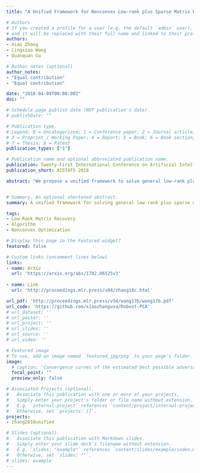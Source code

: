 ```yaml
---
title: "A Unified Framework for Nonconvex Low-rank plus Sparse Matrix Recovery"

# Authors
# If you created a profile for a user (e.g. the default `admin` user), write the username (folder name) here 
# and it will be replaced with their full name and linked to their profile.
authors:
- Xiao Zhang
- Lingxiao Wang
- Quanquan Gu

# Author notes (optional)
author_notes:
- "Equal contribution"
- "Equal contribution"

date: "2018-04-09T00:00:00Z"
doi: ""

# Schedule page publish date (NOT publication's date).
# publishDate: ""

# Publication type.
# Legend: 0 = Uncategorized; 1 = Conference paper; 2 = Journal article;
# 3 = Preprint / Working Paper; 4 = Report; 5 = Book; 6 = Book section;
# 7 = Thesis; 8 = Patent
publication_types: ["1"]

# Publication name and optional abbreviated publication name.
publication: Twenty-First International Conference on Artificial Intelligence and Statistics
publication_short: AISTATS 2018

abstract: "We propose a unified framework to solve general low-rank plus sparse matrix recovery problems based on matrix factorization, which covers a broad family of objective functions satisfying the restricted strong convexity and smoothness conditions. Based on projected gradient descent and the double thresholding operator, our proposed generic algorithm is guaranteed to converge to the unknown low-rank and sparse matrices at a locally linear rate, while matching the best-known robustness guarantee (i.e., tolerance for sparsity). At the core of our theory is a novel structural Lipschitz gradient condition for low-rank plus sparse matrices, which is essential for proving the linear convergence rate of our algorithm, and we believe is of independent interest to prove fast rates for general superposition-structured models. We illustrate the application of our framework through two concrete examples: robust matrix sensing and robust PCA. Empirical experiments corroborate our theory."


# Summary. An optional shortened abstract.
summary: A unified framework for solving general low-rank plus sparse matrix recovery problems.

tags: 
- Low-Rank Matrix Recovery
- Algorithm
- Nonconvex Optimization

# Display this page in the Featured widget?
featured: false

# Custom links (uncomment lines below)
links:
- name: ArXiv
  url: 'https://arxiv.org/abs/1702.06525v3'
  
- name: Link
  url: 'http://proceedings.mlr.press/v84/zhang18c.html'

url_pdf: 'http://proceedings.mlr.press/v54/wang17b/wang17b.pdf'
url_code: 'https://github.com/xiaozhanguva/Robust-PCA'
# url_dataset: ''
# url_poster: ''
# url_project: ''
# url_slides: ''
# url_source: ''
# url_video: ''

# Featured image
# To use, add an image named `featured.jpg/png` to your page's folder. 
image:
  # caption: 'Convergence curves of the estimated best possible adversarial risk'
  focal_point: ""
  preview_only: false

# Associated Projects (optional).
#   Associate this publication with one or more of your projects.
#   Simply enter your project's folder or file name without extension.
#   E.g. `internal-project` references `content/project/internal-project/index.md`.
#   Otherwise, set `projects: []`.
projects:
- zhang2018unified

# Slides (optional).
#   Associate this publication with Markdown slides.
#   Simply enter your slide deck's filename without extension.
#   E.g. `slides: "example"` references `content/slides/example/index.md`.
#   Otherwise, set `slides: ""`.
# slides: example
---
```


<!-- {{% callout note %}}
Click the *Cite* button above to demo the feature to enable visitors to import publication metadata into their reference management software.
{{% /callout %}}

{{% callout note %}}
Create your slides in Markdown - click the *Slides* button to check out the example.
{{% /callout %}}

Supplementary notes can be added here, including [code, math, and images](https://wowchemy.com/docs/writing-markdown-latex/). -->
